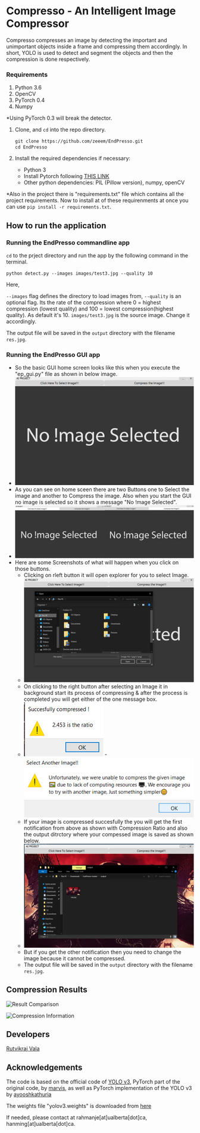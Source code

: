 # Compresso - An Intelligent Image Compressor

Compresso compresses an image by detecting the important and unimportant objects inside a frame and compressing them accordingly. In short, YOLO is used to detect and segment the objects and then the compression is done respectively. 

### Requirements
1. Python 3.6
2. OpenCV
3. PyTorch 0.4
4. Numpy

*Using PyTorch 0.3 will break the detector.


1. Clone, and `cd` into the repo directory. 
   ```Shell
   git clone https://github.com/zeeem/EndPresso.git
   cd EndPresso
   ```
2. Install the required dependencies if necessary:
   
   - Python 3
   - Install Pytorch following [THIS LINK](https://pytorch.org/get-started/locally/)
   - Other python dependencies: PIL (Pillow version), numpy, openCV

*Also in the project there is "requirements.txt" file which contains all the project requirements. Now to install at of these requirenments at once you can use `pip install -r requirements.txt`.


## How to run the application

### Running the EndPresso commandline app

`cd` to the prject directory and run the app by the following command in the terminal.

```
python detect.py --images images/test3.jpg --quality 10
```

Here,

`--images` flag defines the directory to load images from, 
`--quality` is an optional flag. Its the rate of the compression where 0 = highest compression (lowest quality) and 100 = lowest compression(highest quality). As default it's 10.
`images/test3.jpg` is the source image. Change it accordingly. 

The output file will be saved in the `output` directory with the filename `res.jpg`.

### Running the EndPresso GUI app

- So the basic GUI home screen looks like this when you execute the "ep_gui.py" file as shown in below image.
- ![Homescreen](https://github.com/rutvikraj/Image-Compressor/blob/main/gui_images/main_screen.png)
- As you can see on home sceen there are two Buttons one to Select the image and another to Compress the image. Also when you start the GUI no image is selected so it shows a message "No !mage Selected".
- ![Buttons](https://github.com/rutvikraj/Image-Compressor/blob/main/gui_images/Buttons.png)
- Here are some Screenshots of what will happen when you click on those buttons.
   - Clicking on rleft button it will open explorer for you to select Image.
   - ![Button !](https://github.com/rutvikraj/Image-Compressor/blob/main/gui_images/B1_pressed.png)
   - On clicking to the right button after selecting an Image it in background start its process of compressing & after the process is completed you will get either of the one message box.
   -  ![Notification](https://github.com/rutvikraj/Image-Compressor/blob/main/gui_images/notifi.png) - ![Notification](https://github.com/rutvikraj/Image-Compressor/blob/main/gui_images/notify.png)
   - If your image is compressed succesfully the you will get the first notification from above as shown with Compression Ratio and also the output ditrctory where your compessed image is saved as shown below.
   - ![Notification](https://github.com/rutvikraj/Image-Compressor/blob/main/gui_images/uotput.png) 
   - But if you get the other notification then you need to change the image because it cannot be compressed.
   - The output file will be saved in the `output` directory with the filename `res.jpg`.



## Compression Results

![Result Comparison](https://github.com/zeeem/EndPresso/blob/master/temp/res_comparison.png)

![Compression Information](https://github.com/zeeem/EndPresso/blob/master/temp/res_compression_info.png)



## Developers
[Rutvikraj Vala](https://www.linkedin.com/in/rutvikraj-vala-797737173/)


## Acknowledgements
The code is based on the official code of [YOLO v3](https://github.com/pjreddie/darknet), PyTorch part of the original code, by [marvis](https://github.com/marvis/pytorch-yolo2), as well as PyTorch implementation of the YOLO v3 by [ayooshkathuria](https://github.com/ayooshkathuria/pytorch-yolo-v3)

The weights file "yolov3.weights" is downloaded from [here](https://pjreddie.com/media/files/yolov3.weights)


If needed, please contact at rahmanje[at]ualberta[dot]ca, hanming[at]ualberta[dot]ca.
